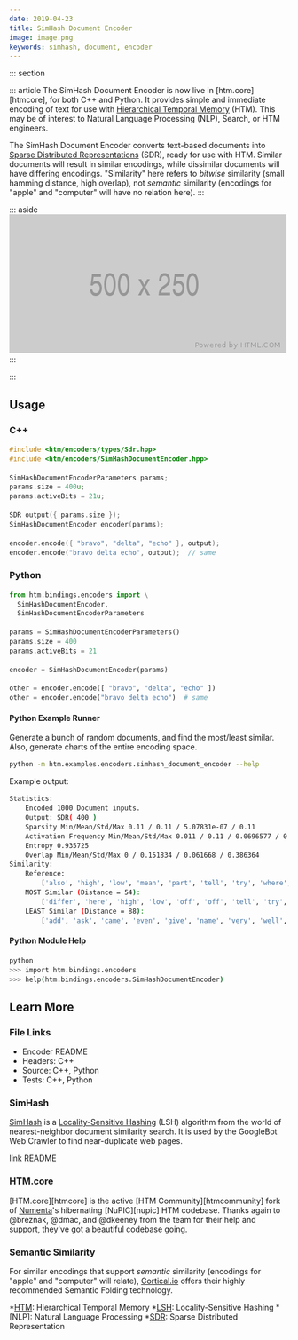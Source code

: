 ```yaml
---
date: 2019-04-23
title: SimHash Document Encoder
image: image.png
keywords: simhash, document, encoder
---
```


::: section

::: article
The SimHash Document Encoder is now live in [htm.core][htmcore], for both C++
and Python. It provides simple and immediate encoding of text for use with
[Hierarchical Temporal Memory][htm] (HTM). This may be of interest to Natural
Language Processing (NLP), Search, or HTM engineers.

The SimHash Document Encoder converts text-based documents into
[Sparse Distributed Representations][sdr] (SDR), ready for use with HTM.
Similar documents will result in similar encodings, while dissimilar documents
will have differing encodings. "Similarity" here refers to *bitwise*
similarity (small hamming distance, high overlap), not *semantic*
similarity (encodings for "apple" and "computer" will have no relation here).
:::

::: aside
![mcimage](image.png)
:::

:::

## Usage

### C++

```cpp
#include <htm/encoders/types/Sdr.hpp>
#include <htm/encoders/SimHashDocumentEncoder.hpp>

SimHashDocumentEncoderParameters params;
params.size = 400u;
params.activeBits = 21u;

SDR output({ params.size });
SimHashDocumentEncoder encoder(params);

encoder.encode({ "bravo", "delta", "echo" }, output);
encoder.encode("bravo delta echo", output);  // same
```

### Python

```python
from htm.bindings.encoders import \
  SimHashDocumentEncoder,
  SimHashDocumentEncoderParameters

params = SimHashDocumentEncoderParameters()
params.size = 400
params.activeBits = 21

encoder = SimHashDocumentEncoder(params)

other = encoder.encode([ "bravo", "delta", "echo" ])
other = encoder.encode("bravo delta echo")  # same
```

#### Python Example Runner

Generate a bunch of random documents, and find the most/least similar. Also,
generate charts of the entire encoding space.

```bash
python -m htm.examples.encoders.simhash_document_encoder --help
```

Example output:

```bash
Statistics:
	Encoded 1000 Document inputs.
	Output: SDR( 400 )
    Sparsity Min/Mean/Std/Max 0.11 / 0.11 / 5.07831e-07 / 0.11
    Activation Frequency Min/Mean/Std/Max 0.011 / 0.11 / 0.0696577 / 0.483
    Entropy 0.935725
    Overlap Min/Mean/Std/Max 0 / 0.151834 / 0.061668 / 0.386364
Similarity:
	Reference:
		['also', 'high', 'low', 'mean', 'part', 'tell', 'try', 'where', 'world']
	MOST Similar (Distance = 54):
		['differ', 'here', 'high', 'low', 'off', 'off', 'tell', 'try', 'where']
	LEAST Similar (Distance = 88):
		['add', 'ask', 'came', 'even', 'give', 'name', 'very', 'well', 'why']
```

#### Python Module Help

```bash
python
>>> import htm.bindings.encoders
>>> help(htm.bindings.encoders.SimHashDocumentEncoder)
```

## Learn More

### File Links  

  - Encoder README
  - Headers: C++
  - Source: C++, Python
  - Tests: C++, Python

### SimHash

[SimHash][simhash] is a [Locality-Sensitive Hashing][lsh] (LSH) algorithm from
the world of nearest-neighbor document similarity search. It is used by the
GoogleBot Web Crawler to find near-duplicate web pages.

link README

### HTM.core

[HTM.core][htmcore] is the active [HTM Community][htmcommunity] fork of
[Numenta][numenta]'s hibernating [NuPIC][nupic] HTM codebase. Thanks again to
@breznak, @dmac, and @dkeeney from the team for their help and support, they've
got a beautiful codebase going.

### Semantic Similarity

For similar encodings that support *semantic* similarity (encodings for
"apple" and "computer" will relate), [Cortical.io][cortical-io] offers their
highly recommended Semantic Folding technology.

*[HTM]: Hierarchical Temporal Memory
*[LSH]: Locality-Sensitive Hashing
*[NLP]: Natural Language Processing
*[SDR]: Sparse Distributed Representation

[cortical-io]: https://cortical.io
[htm]: https://numenta.com/machine-intelligence-technology/
[htm-core]: https://github.com/htm-community/htm.core#readme
[lsh]: https://en.wikipedia.org/wiki/Locality-sensitive_hashing
[numenta]: https://numenta.com
[sdr]: https://numenta.com/neuroscience-research/sparse-distributed-representations/
[simhash]: https://en.wikipedia.org/wiki/SimHash
[simhash-cpp]: https://github.com/htm-community/htm.core/blob/master/src/htm/encoders/SimHashDocumentEncoder.hpp
[simhash-cpp-test]: https://
[simhash-py]: https://github.com/htm-community/htm.core/blob/master/bindings/py/cpp_src/bindings/encoders/py_SimHashDocumentEncoder.cpp
[simhash-py-test]: https://
[simhash-readme]: https://github.com/htm-community/htm.core/blob/master/src/htm/encoders/SimHashDocumentEncoder.README.md
